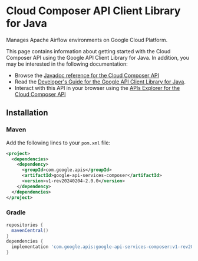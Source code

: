 # Cloud Composer API Client Library for Java

Manages Apache Airflow environments on Google Cloud Platform.

This page contains information about getting started with the Cloud Composer API
using the Google API Client Library for Java. In addition, you may be interested
in the following documentation:

* Browse the [Javadoc reference for the Cloud Composer API][javadoc]
* Read the [Developer's Guide for the Google API Client Library for Java][google-api-client].
* Interact with this API in your browser using the [APIs Explorer for the Cloud Composer API][api-explorer]

## Installation

### Maven

Add the following lines to your `pom.xml` file:

```xml
<project>
  <dependencies>
    <dependency>
      <groupId>com.google.apis</groupId>
      <artifactId>google-api-services-composer</artifactId>
      <version>v1-rev20240204-2.0.0</version>
    </dependency>
  </dependencies>
</project>
```

### Gradle

```gradle
repositories {
  mavenCentral()
}
dependencies {
  implementation 'com.google.apis:google-api-services-composer:v1-rev20240204-2.0.0'
}
```

[javadoc]: https://googleapis.dev/java/google-api-services-composer/latest/index.html
[google-api-client]: https://github.com/googleapis/google-api-java-client/
[api-explorer]: https://developers.google.com/apis-explorer/#p/composer/v1/
